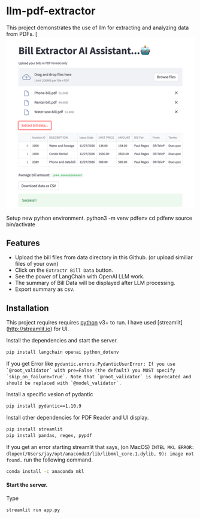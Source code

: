 # llm-pdf-extractor
This project demonstrates the use of llm for extracting and analyzing data from PDFs.
[![My text](./BillExtractor.png)


Setup new python environment.
python3 -m venv pdfenv
cd pdfenv
source bin/activate

## Features

- Upload the bill files from data directory in this Github. (or upload similiar files of your own)
- Click on the `Extractr Bill Data` button.
- See the power of LangChain with OpenAI LLM work.
- The summary of Bill Data will be displayed after LLM processing.
- Export summary as csv.

## Installation

This project requires requires [python](https://python.org/) v3+ to run. I have used [streamlit] (http://streamlit.io) for UI.

Install the dependencies and start the server.

```sh
pip install langchain openai python_dotenv
```
If you get Error like 
`` pydantic.errors.PydanticUserError: If you use `@root_validator` with pre=False (the default) you MUST specify `skip_on_failure=True`. Note that `@root_validator` is deprecated and should be replaced with `@model_validator`.		``

Install a specific vesion of pydantic
```sh
pip install pydantic==1.10.9
```
Install other dependencies for PDF Reader and UI display. 
```sh
pip install streamlit
pip install pandas, regex, pypdf
```
If you get an error starting streamlit that says, (on MacOS)
`` INTEL MKL ERROR: dlopen(/Users/jay/opt/anaconda3/lib/libmkl_core.1.dylib, 9): image not found. ``
 run the following command.
```sh
conda install -c anaconda mkl
```
#### Start the server.
Type 
```sh
streamlit run app.py
```


